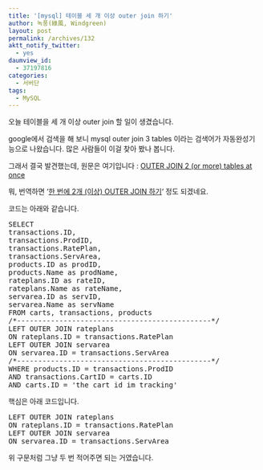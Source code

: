 ```yaml
---
title: '[mysql] 테이블 세 개 이상 outer join 하기'
author: 녹풍(綠風, Windgreen)
layout: post
permalink: /archives/132
aktt_notify_twitter:
  - yes
daumview_id:
  - 37197816
categories:
  - 서버단
tags:
  - MySQL
---
```

오늘 테이블을 세 개 이상 outer join 할 일이 생겼습니다.

google에서 검색을 해 보니 mysql outer join 3 tables 이라는 검색어가 자동완성기능으로 나왔습니다. 많은 사람들이 이걸 찾아 봤나 봅니다.

그래서 결국 발견했는데, 원문은 여기입니다 : <a href="http://www.experts-exchange.com/Databases/Mysql/Q_20829831.html" target="_blank">OUTER JOIN 2 (or more) tables at once</a>

뭐, 번역하면 &#8216;<a href="http://www.experts-exchange.com/Databases/Mysql/Q_20829831.html" target="_blank">한 번에 2개 (이상) OUTER JOIN 하기</a>&#8216; 정도 되겠네요.

코드는 아래와 같습니다.

<pre class="brush:sql">SELECT
transactions.ID,
transactions.ProdID,
transactions.RatePlan,
transactions.ServArea,
products.ID as prodID,
products.Name as prodName,
rateplans.ID as rateID,
rateplans.Name as rateName,
servarea.ID as servID,
servarea.Name as servName
FROM carts, transactions, products
/*----------------------------------------------*/
LEFT OUTER JOIN rateplans
ON rateplans.ID = transactions.RatePlan
LEFT OUTER JOIN servarea
ON servarea.ID = transactions.ServArea
/*----------------------------------------------*/
WHERE products.ID = transactions.ProdID
AND transactions.CartID = carts.ID
AND carts.ID = &#039;the cart id im tracking&#039;</pre>

핵심은 아래 코드입니다.

<pre class="brush:sql">LEFT OUTER JOIN rateplans
ON rateplans.ID = transactions.RatePlan
LEFT OUTER JOIN servarea
ON servarea.ID = transactions.ServArea</pre>

위 구문처럼 그냥 두 번 적어주면 되는 거였습니다.